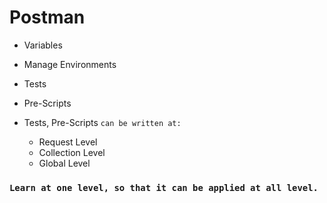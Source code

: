 # Postman

- Variables
- Manage Environments
- Tests
- Pre-Scripts
- Tests, Pre-Scripts `can be written at:`

  - Request Level
  - Collection Level
  - Global Level

### `Learn at one level, so that it can be applied at all level.`
